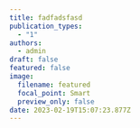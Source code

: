 ```yaml
---
title: fadfadsfasd
publication_types:
  - "1"
authors:
  - admin
draft: false
featured: false
image:
  filename: featured
  focal_point: Smart
  preview_only: false
date: 2023-02-19T15:07:23.877Z
---
```

